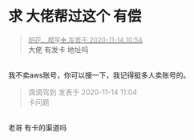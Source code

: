 # 求 大佬帮过这个 有偿


<div class="quote"><blockquote><font size="2"><a href="https://www.hostloc.com/forum.php?mod=redirect&amp;goto=findpost&amp;pid=9452221&amp;ptid=766520" target="_blank"><font color="#999999">明花、樱笙✤ 发表于 2020-11-14 10:54</font></a></font><br />
大佬 有发卡 地址吗</blockquote></div><br />
我不卖aws账号，你可以搜一下，我记得挺多人卖账号的。

<div class="quote"><blockquote><font color="#999999">滴滴驾到 发表于 2020-11-14 11:04</font><br />
<font color="#999999">卡问题</font></blockquote></div><br />
老哥 有卡的渠道吗
